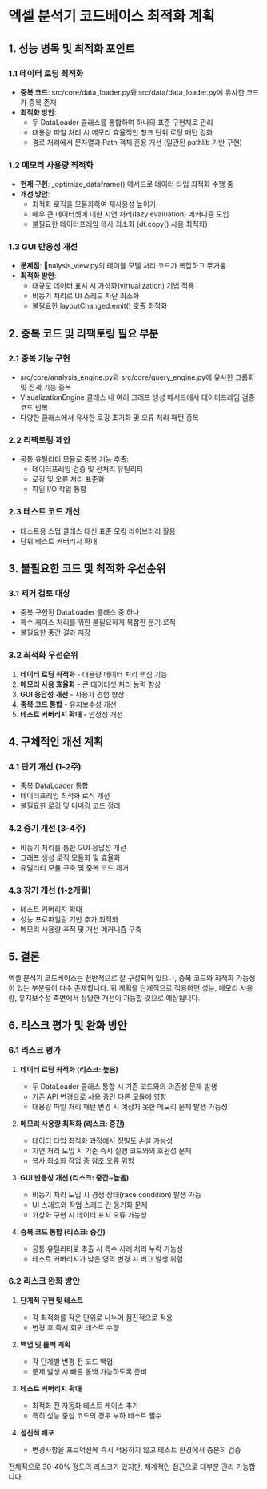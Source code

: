 # 엑셀 분석기 코드베이스 최적화 계획

## 1. 성능 병목 및 최적화 포인트

### 1.1 데이터 로딩 최적화
- **중복 코드**: src/core/data_loader.py와 src/data/data_loader.py에 유사한 코드가 중복 존재
- **최적화 방안**:
  - 두 DataLoader 클래스를 통합하여 하나의 표준 구현체로 관리
  - 대용량 파일 처리 시 메모리 효율적인 청크 단위 로딩 패턴 강화
  - 경로 처리에서 문자열과 Path 객체 혼용 개선 (일관된 pathlib 기반 구현)

### 1.2 메모리 사용량 최적화
- **현재 구현**: _optimize_dataframe() 메서드로 데이터 타입 최적화 수행 중
- **개선 방안**:
  - 최적화 로직을 모듈화하여 재사용성 높이기
  - 매우 큰 데이터셋에 대한 지연 처리(lazy evaluation) 메커니즘 도입
  - 불필요한 데이터프레임 복사 최소화 (df.copy() 사용 최적화)

### 1.3 GUI 반응성 개선
- **문제점**: nalysis_view.py의 테이블 모델 처리 코드가 복잡하고 무거움
- **최적화 방안**:
  - 대규모 데이터 표시 시 가상화(virtualization) 기법 적용
  - 비동기 처리로 UI 스레드 차단 최소화
  - 불필요한 layoutChanged.emit() 호출 최적화

## 2. 중복 코드 및 리팩토링 필요 부분

### 2.1 중복 기능 구현
- src/core/analysis_engine.py와 src/core/query_engine.py에 유사한 그룹화 및 집계 기능 중복
- VisualizationEngine 클래스 내 여러 그래프 생성 메서드에서 데이터프레임 검증 코드 반복
- 다양한 클래스에서 유사한 로깅 초기화 및 오류 처리 패턴 중복

### 2.2 리팩토링 제안
- 공통 유틸리티 모듈로 중복 기능 추출:
  - 데이터프레임 검증 및 전처리 유틸리티
  - 로깅 및 오류 처리 표준화
  - 파일 I/O 작업 통합

### 2.3 테스트 코드 개선
- 테스트용 스텁 클래스 대신 표준 모킹 라이브러리 활용
- 단위 테스트 커버리지 확대

## 3. 불필요한 코드 및 최적화 우선순위

### 3.1 제거 검토 대상
- 중복 구현된 DataLoader 클래스 중 하나
- 특수 케이스 처리를 위한 불필요하게 복잡한 분기 로직
- 불필요한 중간 결과 저장

### 3.2 최적화 우선순위
1. **데이터 로딩 최적화** - 대용량 데이터 처리 핵심 기능
2. **메모리 사용 효율화** - 큰 데이터셋 처리 능력 향상
3. **GUI 응답성 개선** - 사용자 경험 향상
4. **중복 코드 통합** - 유지보수성 개선
5. **테스트 커버리지 확대** - 안정성 개선

## 4. 구체적인 개선 계획

### 4.1 단기 개선 (1-2주)
- 중복 DataLoader 통합
- 데이터프레임 최적화 로직 개선
- 불필요한 로깅 및 디버깅 코드 정리

### 4.2 중기 개선 (3-4주)
- 비동기 처리를 통한 GUI 응답성 개선
- 그래프 생성 로직 모듈화 및 효율화
- 유틸리티 모듈 구축 및 중복 코드 제거

### 4.3 장기 개선 (1-2개월)
- 테스트 커버리지 확대
- 성능 프로파일링 기반 추가 최적화
- 메모리 사용량 추적 및 개선 메커니즘 구축

## 5. 결론

엑셀 분석기 코드베이스는 전반적으로 잘 구성되어 있으나, 중복 코드와 최적화 가능성이 있는 부분들이 다수 존재합니다. 위 계획을 단계적으로 적용하면 성능, 메모리 사용량, 유지보수성 측면에서 상당한 개선이 가능할 것으로 예상됩니다.

## 6. 리스크 평가 및 완화 방안

### 6.1 리스크 평가

1. **데이터 로딩 최적화 (리스크: 높음)**
   - 두 DataLoader 클래스 통합 시 기존 코드와의 의존성 문제 발생
   - 기존 API 변경으로 사용 중인 다른 모듈에 영향
   - 대용량 파일 처리 패턴 변경 시 예상치 못한 메모리 문제 발생 가능성

2. **메모리 사용량 최적화 (리스크: 중간)**
   - 데이터 타입 최적화 과정에서 정밀도 손실 가능성
   - 지연 처리 도입 시 기존 즉시 실행 코드와의 호환성 문제
   - 복사 최소화 작업 중 참조 오류 위험

3. **GUI 반응성 개선 (리스크: 중간~높음)**
   - 비동기 처리 도입 시 경쟁 상태(race condition) 발생 가능
   - UI 스레드와 작업 스레드 간 동기화 문제
   - 가상화 구현 시 데이터 표시 오류 가능성

4. **중복 코드 통합 (리스크: 중간)**
   - 공통 유틸리티로 추출 시 특수 사례 처리 누락 가능성
   - 테스트 커버리지가 낮은 영역 변경 시 버그 발생 위험

### 6.2 리스크 완화 방안

1. **단계적 구현 및 테스트**
   - 각 최적화를 작은 단위로 나누어 점진적으로 적용
   - 변경 후 즉시 회귀 테스트 수행

2. **백업 및 롤백 계획**
   - 각 단계별 변경 전 코드 백업
   - 문제 발생 시 빠른 롤백 가능하도록 준비

3. **테스트 커버리지 확대**
   - 최적화 전 자동화 테스트 케이스 추가
   - 특히 성능 중심 코드의 경우 부하 테스트 필수

4. **점진적 배포**
   - 변경사항을 프로덕션에 즉시 적용하지 않고 테스트 환경에서 충분히 검증

전체적으로 30-40% 정도의 리스크가 있지만, 체계적인 접근으로 대부분 관리 가능합니다.